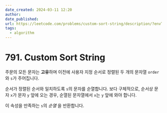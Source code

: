 ```yaml
---
date_created: 2024-03-11 12:20
author: 
date_published: 
url: https://leetcode.com/problems/custom-sort-string/description/?envType=daily-question&envId=2024-03-11
tags:
  - algorithm
---
```

# 791. Custom Sort String

주문의 모든 문자는 **고유**하며 이전에 사용자 지정 순서로 정렬된 두 개의 문자열 `order`와 `s`가 주어집니다.

순서가 정렬된 순서와 일치하도록 `s`의 문자를 순열합니다. 보다 구체적으로, 순서상 문자 `x`가 문자 `y` 앞에 오는 경우, 순열된 문자열에서 `x`는 `y` 앞에 와야 합니다.

이 속성을 만족하는 `s`의 _순열_ 을 반환합니다.


## 


